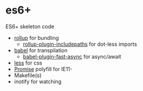 # es6+

ES6+ skeleton code

  - [rollup](https://rollupjs.org/) for bundling
    - [rollup-plugin-includepaths](https://github.com/dot-build/rollup-plugin-includepaths) for dot-less imports
  - [babel](https://babeljs.io/) for transpilation
    - [babel-plugin-fast-async](https://github.com/MatAtBread/fast-async) for async/await
  - [less](https://github.com/less/less.js) for css
  - [Promise](https://github.com/ondras/promise) polyfill for IE11-
  - Makefile(s)
  - inotify for watching
